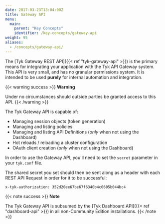 ```yaml
---
date: 2017-03-23T13:04:00Z
title: Gateway API
menu:
  main:
    parent: "Key Concepts"
    identifier: /key-concepts/gateway-api
weight: 95
aliases:
  - /concepts/gateway-api/
---
```


The [Tyk Gateway REST API]({{< ref "tyk-gateway-api" >}}) is the primary means for integrating your application with the Tyk API Gateway system. This
API is very small, and has no granular permissions system. It is intended to be used **purely** for internal automation
and integration.

{{< warning success >}}
**Warning**

Under no circumstances should outside parties be granted access to this API.
{{< /warning >}}

The Tyk Gateway API is capable of:

- Managing session objects (token generation)
- Managing and listing policies
- Managing and listing API Definitions (_only_ when not using the Dashboard)
- Hot reloads / reloading a cluster configuration
- OAuth client creation (_only_ when not using the Dashboard)

In order to use the Gateway API, you'll need to set the `secret` parameter in your `tyk.conf` file.

The shared secret you set should then be sent along as a header with each REST API Request in order for it to be
successful:

```{.copyWrapper}
x-tyk-authorization: 352d20ee67be67f6340b4c0605b044bc4
```

{{< note success >}}
**Note**

The Tyk Gateway API is subsumed by the [Tyk Dashboard API]({{< ref "dashboard-api" >}}) in all
non-Community Edition installations.
{{< /note >}}
